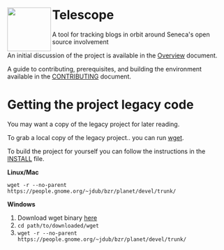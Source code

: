 # Telescope <img align="left" width="100" height="100" src=https://github.com/brucremo/telescope/blob/master/images/telescope-logo-full.png>

A tool for tracking blogs in orbit around Seneca's open source involvement

An initial discussion of the project is available in the [Overview](docs/overview.md) document.

A guide to contributing, prerequisites, and building the environment available in the [CONTRIBUTING](docs/CONTRIBUTING.md) document.

# Getting the project legacy code

You may want a copy of the legacy project for later reading.

To grab a local copy of the legacy project.. you can run [wget](https://www.gnu.org/software/wget/).

To build the project for yourself you can follow the instructions in the [INSTALL](https://people.gnome.org/~jdub/bzr/planet/devel/trunk/INSTALL) file.

__Linux/Mac__
```
wget -r --no-parent https://people.gnome.org/~jdub/bzr/planet/devel/trunk/
```

__Windows__
1. Download wget binary [here](http://wget.addictivecode.org/FrequentlyAskedQuestions.html#download)
2. ```cd path/to/downloaded/wget```
3. ```wget -r --no-parent https://people.gnome.org/~jdub/bzr/planet/devel/trunk/```
